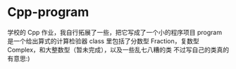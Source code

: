 # Cpp-program
学校的 Cpp 作业，我自行拓展了一些，把它写成了一个小的程序项目
program 是一个给出算式的计算检验器
class 里包括了分数型 Fraction，复数型 Complex，和大整数型（暂未完成），以及一些乱七八糟的类
不过写自己的类真的有意思:)
